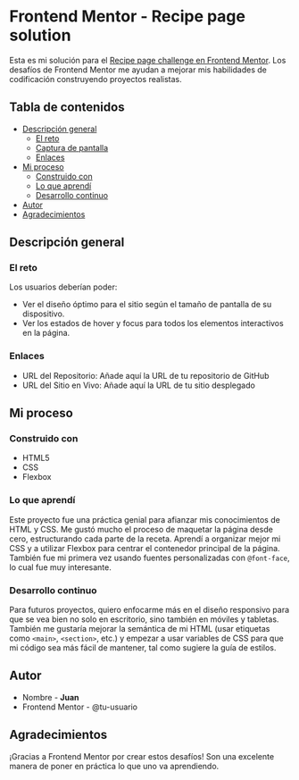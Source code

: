 # Frontend Mentor - Recipe page solution

Esta es mi solución para el [Recipe page challenge en Frontend Mentor](https://www.frontendmentor.io/challenges/recipe-page-KiTsR8QQKm). Los desafíos de Frontend Mentor me ayudan a mejorar mis habilidades de codificación construyendo proyectos realistas.

## Tabla de contenidos

- [Descripción general](#descripción-general)
  - [El reto](#el-reto)
  - [Captura de pantalla](#captura-de-pantalla)
  - [Enlaces](#enlaces)
- [Mi proceso](#mi-proceso)
  - [Construido con](#construido-con)
  - [Lo que aprendí](#lo-que-aprendí)
  - [Desarrollo continuo](#desarrollo-continuo)
- [Autor](#autor)
- [Agradecimientos](#agradecimientos)

## Descripción general

### El reto

Los usuarios deberían poder:

- Ver el diseño óptimo para el sitio según el tamaño de pantalla de su dispositivo.
- Ver los estados de hover y focus para todos los elementos interactivos en la página.

### Enlaces

- URL del Repositorio: Añade aquí la URL de tu repositorio de GitHub
- URL del Sitio en Vivo: Añade aquí la URL de tu sitio desplegado

## Mi proceso

### Construido con

- HTML5
- CSS
- Flexbox

### Lo que aprendí

Este proyecto fue una práctica genial para afianzar mis conocimientos de HTML y CSS. Me gustó mucho el proceso de maquetar la página desde cero, estructurando cada parte de la receta. Aprendí a organizar mejor mi CSS y a utilizar Flexbox para centrar el contenedor principal de la página. También fue mi primera vez usando fuentes personalizadas con `@font-face`, lo cual fue muy interesante.

### Desarrollo continuo

Para futuros proyectos, quiero enfocarme más en el diseño responsivo para que se vea bien no solo en escritorio, sino también en móviles y tabletas. También me gustaría mejorar la semántica de mi HTML (usar etiquetas como `<main>`, `<section>`, etc.) y empezar a usar variables de CSS para que mi código sea más fácil de mantener, tal como sugiere la guía de estilos.

## Autor

- Nombre - **Juan**
- Frontend Mentor - @tu-usuario

## Agradecimientos

¡Gracias a Frontend Mentor por crear estos desafíos! Son una excelente manera de poner en práctica lo que uno va aprendiendo.
